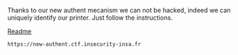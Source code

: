 Thanks to our new authent mecanism we can not be hacked, indeed we can uniquely identify our printer. Just follow the instructions.

[Readme](https://static.ctf.insecurity-insa.fr/462f6f63b796b10cf4ff613793bb65930b1e4912.tar.gz)

`https://new-authent.ctf.insecurity-insa.fr`
